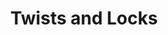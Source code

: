 ---
layout: page
title: Twists and Locks
menu_title: Twists & Locks
description: 'Description'
permalink: /twists-and-locks/
---